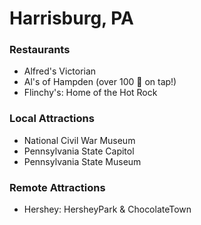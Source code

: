# Harrisburg, PA

### Restaurants

- Alfred's Victorian
- Al's of Hampden (over 100 :beers: on tap!)
- Flinchy's: Home of the Hot Rock

### Local Attractions

- National Civil War Museum
- Pennsylvania State Capitol
- Pennsylvania State Museum

### Remote Attractions

- Hershey: HersheyPark & ChocolateTown
